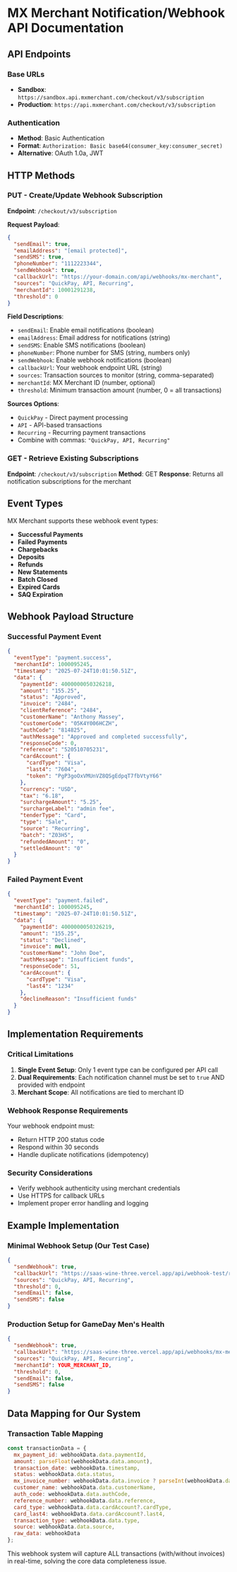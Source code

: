 # MX Merchant Notification/Webhook API Documentation

## API Endpoints

### Base URLs
- **Sandbox**: `https://sandbox.api.mxmerchant.com/checkout/v3/subscription`
- **Production**: `https://api.mxmerchant.com/checkout/v3/subscription`

### Authentication
- **Method**: Basic Authentication
- **Format**: `Authorization: Basic base64(consumer_key:consumer_secret)`
- **Alternative**: OAuth 1.0a, JWT

## HTTP Methods

### PUT - Create/Update Webhook Subscription
**Endpoint**: `/checkout/v3/subscription`

**Request Payload**:
```json
{
  "sendEmail": true,
  "emailAddress": "[email protected]",
  "sendSMS": true,
  "phoneNumber": "1112223344",
  "sendWebhook": true,
  "callbackUrl": "https://your-domain.com/api/webhooks/mx-merchant",
  "sources": "QuickPay, API, Recurring",
  "merchantId": 10001291238,
  "threshold": 0
}
```

**Field Descriptions**:
- `sendEmail`: Enable email notifications (boolean)
- `emailAddress`: Email address for notifications (string)
- `sendSMS`: Enable SMS notifications (boolean)  
- `phoneNumber`: Phone number for SMS (string, numbers only)
- `sendWebhook`: Enable webhook notifications (boolean)
- `callbackUrl`: Your webhook endpoint URL (string)
- `sources`: Transaction sources to monitor (string, comma-separated)
- `merchantId`: MX Merchant ID (number, optional)
- `threshold`: Minimum transaction amount (number, 0 = all transactions)

**Sources Options**:
- `QuickPay` - Direct payment processing
- `API` - API-based transactions  
- `Recurring` - Recurring payment transactions
- Combine with commas: `"QuickPay, API, Recurring"`

### GET - Retrieve Existing Subscriptions
**Endpoint**: `/checkout/v3/subscription`
**Method**: GET
**Response**: Returns all notification subscriptions for the merchant

## Event Types

MX Merchant supports these webhook event types:
- **Successful Payments**
- **Failed Payments** 
- **Chargebacks**
- **Deposits**
- **Refunds**
- **New Statements**
- **Batch Closed**
- **Expired Cards**
- **SAQ Expiration**

## Webhook Payload Structure

### Successful Payment Event
```json
{
  "eventType": "payment.success",
  "merchantId": 1000095245,
  "timestamp": "2025-07-24T10:01:50.51Z",
  "data": {
    "paymentId": 4000000050326218,
    "amount": "155.25",
    "status": "Approved",
    "invoice": "2484",
    "clientReference": "2484", 
    "customerName": "Anthony Massey",
    "customerCode": "05K4Y006HCZH",
    "authCode": "814825",
    "authMessage": "Approved and completed successfully",
    "responseCode": 0,
    "reference": "520510705231",
    "cardAccount": {
      "cardType": "Visa",
      "last4": "7604",
      "token": "PgP3goOxVMUnVZ8QSgEdpqT7fbVtyY66"
    },
    "currency": "USD",
    "tax": "6.18",
    "surchargeAmount": "5.25",
    "surchargeLabel": "admin fee",
    "tenderType": "Card",
    "type": "Sale",
    "source": "Recurring",
    "batch": "Z03H5",
    "refundedAmount": "0",
    "settledAmount": "0"
  }
}
```

### Failed Payment Event
```json
{
  "eventType": "payment.failed",
  "merchantId": 1000095245,
  "timestamp": "2025-07-24T10:01:50.51Z",
  "data": {
    "paymentId": 4000000050326219,
    "amount": "155.25",
    "status": "Declined",
    "invoice": null,
    "customerName": "John Doe",
    "authMessage": "Insufficient funds",
    "responseCode": 51,
    "cardAccount": {
      "cardType": "Visa",
      "last4": "1234"
    },
    "declineReason": "Insufficient funds"
  }
}
```

## Implementation Requirements

### Critical Limitations
1. **Single Event Setup**: Only 1 event type can be configured per API call
2. **Dual Requirements**: Each notification channel must be set to `true` AND provided with endpoint
3. **Merchant Scope**: All notifications are tied to merchant ID

### Webhook Response Requirements
Your webhook endpoint must:
- Return HTTP 200 status code
- Respond within 30 seconds
- Handle duplicate notifications (idempotency)

### Security Considerations
- Verify webhook authenticity using merchant credentials
- Use HTTPS for callback URLs
- Implement proper error handling and logging

## Example Implementation

### Minimal Webhook Setup (Our Test Case)
```json
{
  "sendWebhook": true,
  "callbackUrl": "https://saas-wine-three.vercel.app/api/webhook-test/receive",
  "sources": "QuickPay, API, Recurring",
  "threshold": 0,
  "sendEmail": false,
  "sendSMS": false
}
```

### Production Setup for GameDay Men's Health
```json
{
  "sendWebhook": true,
  "callbackUrl": "https://saas-wine-three.vercel.app/api/webhooks/mx-merchant",
  "sources": "QuickPay, API, Recurring",
  "merchantId": YOUR_MERCHANT_ID,
  "threshold": 0,
  "sendEmail": false,
  "sendSMS": false
}
```

## Data Mapping for Our System

### Transaction Table Mapping
```javascript
const transactionData = {
  mx_payment_id: webhookData.data.paymentId,
  amount: parseFloat(webhookData.data.amount),
  transaction_date: webhookData.timestamp,
  status: webhookData.data.status,
  mx_invoice_number: webhookData.data.invoice ? parseInt(webhookData.data.invoice) : null,
  customer_name: webhookData.data.customerName,
  auth_code: webhookData.data.authCode,
  reference_number: webhookData.data.reference,
  card_type: webhookData.data.cardAccount?.cardType,
  card_last4: webhookData.data.cardAccount?.last4,
  transaction_type: webhookData.data.type,
  source: webhookData.data.source,
  raw_data: webhookData
};
```

This webhook system will capture ALL transactions (with/without invoices) in real-time, solving the core data completeness issue.